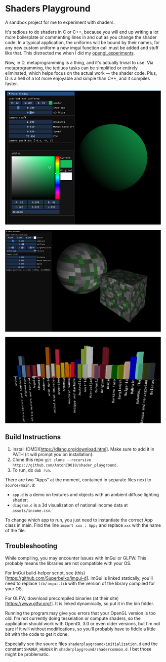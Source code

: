 # Shaders Playground

A sandbox project for me to experiment with shaders.

It's tedious to do shaders in C or C++, because you will end up writing a lot more boilerplate or commenting lines in and out as you change the shader code. In a typical application, the uniforms will be bound by their names, for any new custom uniform a new imgui function call must be added and stuff like that. This distracted me when I did my [opengl_experiments](https://github.com/AntonC9018/opengl_experiments).

Now, in D, metaprogramming is a thing, and it's actually trivial to use. Via metaprogramming, the tediuos tasks can be simplified or entirely eliminated, which helps focus on the actual work — the shader code. Plus, D is a hell of a lot more enjoyable and simple than C++, and it compiles faster.

![Screenshot](screenshot.png)

![Screenshot2](screenshot_2.png)

![Diagram](screenshot_Diagram.png)


## Build Instructions

1. Install (DMD)[https://dlang.org/download.html]. Make sure to add it in PATH (it will prompt you on installation).
2. Clone this repo `git clone --recursive https://github.com/AntonC9018/shader_playground`.
3. To run, do `dub run`.

There are two "Apps" at the moment, contained in separate files next to `source/main.d`:
- `app.d` is a demo on textures and objects with an ambient diffuse lighting shader;
- `diagram.d` is a 3d visualization of national income data at `assets/income.csv`.

To change which app to run, you just need to instantiate the correct App class in main. 
Find the line `import xxx : App;` and replace `xxx` with the name of the file.


## Troubleshooting

While compiling, you may encounter issues with ImGui or GLFW. 
This probably means the libraries are not compatible with your OS.

For ImGui build-helper script, see (this)[https://github.com/Superbelko/imgui-d]. 
ImGui is linked statically, you'll need to replace `lib/imgui.lib` with the version of the library compiled for your OS.

For GLFW, download precompiled binaries (at their site)[https://www.glfw.org/]. 
It is linked dynamically, so put it in the bin folder.

Running the program may give you errors that your OpenGL version is too old. 
I'm not currently doing tesselation or compute shaders, so the application should work with OpenGL 3.0 or even older versions, 
but I'm not sure if it will without modifications, so you'll probably have to fiddle a little bit with the code to get it done.

Especially see the source files `shaderplayground/initialization.d` and the constant `SHADER_HEADER` in `shaderplayground/shadercommon.d`. 
I bet those might be problematic.